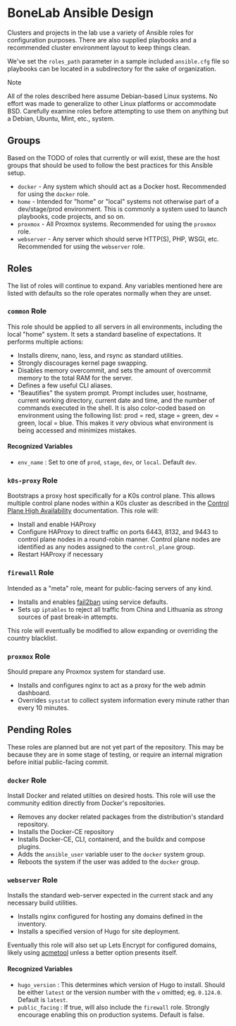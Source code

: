# BoneLab Ansible Design

Clusters and projects in the lab use a variety of Ansible roles for configuration purposes. There are also supplied playbooks and a recommended cluster environment layout to keep things clean.

We've set the `roles_path` parameter in a sample included `ansible.cfg` file so playbooks can be located in a subdirectory for the sake of organization.

> [!NOTE]
> All of the roles described here assume Debian-based Linux systems. No effort was made to generalize to other Linux platforms or accommodate BSD. Carefully examine roles before attempting to use them on anything but a Debian, Ubuntu, Mint, etc., system.

## Groups

Based on the TODO of roles that currently or will exist, these are the host groups that should be used to follow the best practices for this Ansible setup.

- `docker` - Any system which should act as a Docker host. Recommended for using the `docker` role.
- `home` - Intended for "home" or "local" systems not otherwise part of a dev/stage/prod environment. This is commonly a system used to launch playbooks, code projects, and so on.
- `proxmox` - All Proxmox systems. Recommended for using the `proxmox` role.
- `webserver` - Any server which should serve HTTP(S), PHP, WSGI, etc. Recommended for using the `webserver` role.

## Roles

The list of roles will continue to expand. Any variables mentioned here are listed with defaults so the role operates normally when they are unset.

### `common` Role

This role should be applied to all servers in all environments, including the local "home" system. It sets a standard baseline of expectations. It performs multiple actions:

- Installs direnv, nano, less, and rsync as standard utilities.
- Strongly discourages kernel page swapping.
- Disables memory overcommit, and sets the amount of overcommit memory to the total RAM for the server.
- Defines a few useful CLI aliases.
- "Beautifies" the system prompt. Prompt includes user, hostname, current working directory, current date and time, and the number of commands executed in the shell. It is also color-coded based on environment using the following list: prod = red, stage = green, dev = green, local = blue. This makes it _very_ obvious what environment is being accessed and minimizes mistakes.

#### Recognized Variables

- `env_name` : Set to one of `prod`, `stage`, `dev`, or `local`. Default `dev`.

### `k0s-proxy` Role

Bootstraps a proxy host specifically for a K0s control plane. This allows multiple control plane nodes within a K0s cluster as described in the [Control Plane High Availability](https://docs.k0sproject.io/head/high-availability) documentation. This role will:

- Install and enable HAProxy
- Configure HAProxy to direct traffic on ports 6443, 8132, and 9443 to control plane nodes in a round-robin manner. Control plane nodes are identified as any nodes assigned to the `control_plane` group.
- Restart HAProxy if necessary

### `firewall` Role

Intended as a "meta" role, meant for public-facing servers of any kind.

- Installs and enables [fail2ban](https://github.com/fail2ban/fail2ban) using service defaults.
- Sets up `iptables` to reject all traffic from China and Lithuania as _strong_ sources of past break-in attempts.

This role will eventually be modified to allow expanding or overriding the country blacklist.

### `proxmox` Role

Should prepare any Proxmox system for standard use.

- Installs and configures nginx to act as a proxy for the web admin dashboard.
- Overrides `sysstat` to collect system information every minute rather than every 10 minutes.

## Pending Roles

These roles are planned but are not yet part of the repository. This may be because they are in some stage of testing, or require an internal migration before initial public-facing commit.

### `docker` Role

Install Docker and related utilties on desired hosts. This role will use the community edition directly from Docker's repositories.

- Removes any docker related packages from the distribution's standard repository.
- Installs the Docker-CE repository
- Installs Docker-CE, CLI, containerd, and the buildx and compose plugins.
- Adds the `ansible_user` variable user to the `docker` system group.
- Reboots the system if the user was added to the `docker` group.

### `webserver` Role

Installs the standard web-server expected in the current stack and any necessary build utilities.

- Installs nginx configured for hosting any domains defined in the inventory.
- Installs a specified version of Hugo for site deployment.

Eventually this role will also set up Lets Encrypt for configured domains, likely using [acmetool](https://github.com/hlandau/acmetool) unless a better option presents itself.

#### Recognized Variables

- `hugo_version` : This determines which version of Hugo to install. Should be either `latest` or the version number with the `v` omitted; eg. `0.124.0`. Default is `latest`.
- `public_facing` : If true, will also include the `firewall` role. Strongly encourage enabling this on production systems.  Default is false.
